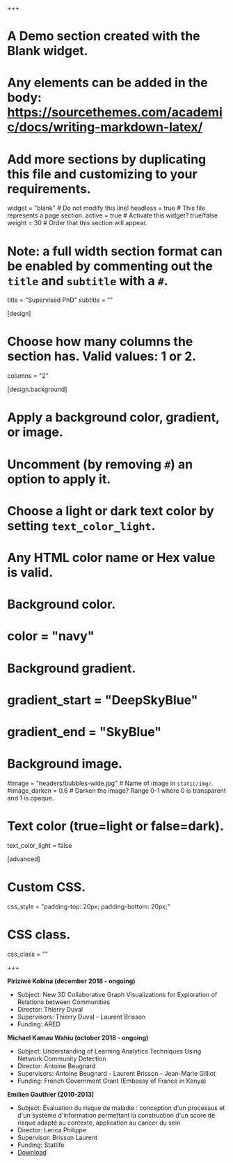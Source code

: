 +++
# A Demo section created with the Blank widget.
# Any elements can be added in the body: https://sourcethemes.com/academic/docs/writing-markdown-latex/
# Add more sections by duplicating this file and customizing to your requirements.

widget = "blank"  # Do not modify this line!
headless = true  # This file represents a page section.
active = true  # Activate this widget? true/false
weight = 30  # Order that this section will appear.

# Note: a full width section format can be enabled by commenting out the `title` and `subtitle` with a `#`.
title = "Supervised PhD"
subtitle = ""

[design]
  # Choose how many columns the section has. Valid values: 1 or 2.
  columns = "2"

[design.background]
  # Apply a background color, gradient, or image.
  #   Uncomment (by removing `#`) an option to apply it.
  #   Choose a light or dark text color by setting `text_color_light`.
  #   Any HTML color name or Hex value is valid.

  # Background color.
  # color = "navy"
  
  # Background gradient.
  # gradient_start = "DeepSkyBlue"
  # gradient_end = "SkyBlue"
  
  # Background image.
  #image = "headers/bubbles-wide.jpg"  # Name of image in `static/img/`.
  #image_darken = 0.6  # Darken the image? Range 0-1 where 0 is transparent and 1 is opaque.

  # Text color (true=light or false=dark).
  text_color_light = false

[advanced]
 # Custom CSS. 
 css_style = "padding-top: 20px; padding-bottom: 20px;"
 
 # CSS class.
 css_class = ""

+++

**Piriziwè Kobina (december 2018 - ongoing)**

- Subject: New 3D Collaborative Graph Visualizations for Exploration of Relations between Communities
- Director: Thierry Duval
- Supervisors: Thierry Duval - Laurent Brisson
- Funding: ARED

**Michael Kamau Wahiu (october 2018 - ongoing)**

- Subject: Understanding of Learning Analytics Techniques Using Network Community Detection
- Director: Antoine Beugnard
- Supervisors: Antoine Beugnard - Laurent Brisson - Jean-Marie Gilliot
- Funding: French Government Grant (Embassy of France in Kenya)

**Emilien Gauthier (2010-2013)**

- Subject: Évaluation du risque de maladie : conception d'un processus et d'un système d'information permettant la construction d'un score de risque adapté au contexte, application au cancer du sein
- Director: Lenca Philippe
- Supervisor: Brisson Laurent
- Funding: Statlife
- [Download](https://tel.archives-ouvertes.fr/tel-00811939)